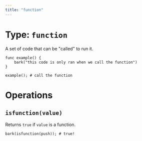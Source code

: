 ```yaml
---
title: "function"
---
```


# Type: `function`

A set of code that can be "called" to run it.

```
func example() {
    bark("this code is only ran when we call the function")
}

example(); # call the function
```

# Operations

## `isfunction(value)`
Returns `true` if `value` is a function.

```
bark(isfunction(push)); # true!
```
